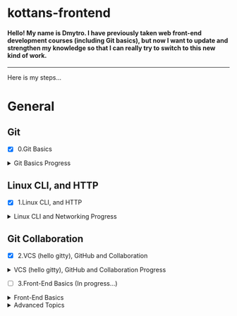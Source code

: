 # kottans-frontend

#### Hello! My name is Dmytro. I have previously taken web front-end development courses (including Git basics), but now I want to update and strengthen my knowledge so that I can really try to switch to this new kind of work.
---
Here is my steps...

# General
  
## Git
 - [x] 0.Git Basics
 
 <details>
  <summary>Git Basics Progress</summary>
   <br>
 
1. I've passed Udacity ["Version Control with Git" course](https://learn.udacity.com/courses/ud123).
Here is a progress:  
  
![This is my progress at Udacity Version Control with Git](/task_git_basics/udacity-course-ud123.png)

I like it and I've learned that when you're learning Git, it's not always good to use just the terminal for better understanding. While taking the Udasity course, I also used the GUI **GitKraken**, which not only provides a terminal for entering commands, but also visualizes the commit tree and file folders very well, which helps a lot in learning as well.
*By the way, I didn't really like the **GitHub Desktop** app, as it seemed to me rather limited in functionality and the visual part of the process demonstration.* :smile:

Plus, I've passed Coursera Git Intro course and here screens of my first two weeks:

<img src="/task_git_basics/Coursera_GitIntro_Week1.png" alt="Coursera Git Intro Week 1" width="800">

<img src="/task_git_basics/Coursera_GitIntro_Week2.png" alt="Coursera Git Intro Week 2" width="800">

2. Here is a progress at learngitbranching.js.org:

![This is my progress at learngitbranching.js.org Basics](/task_git_basics/learngitbranching-main.jpg)
![and learngitbranching.js.org Remote Repositories](/task_git_basics/learngitbranching-remote.jpg)

*As it seems to me, although visually all these colored circles look logical and nice, but the level of understanding of these tutorials for me personally is worse than the classical course, as was in Udasity, where everything is shown by real examples. As I see it, even the official Git documentation comes out clearer than these exercises. I guess I'm a bit of a retard.*:grimacing:

---

</details>
  
## Linux CLI, and HTTP
- [x] 1.Linux CLI, and HTTP

<details>
<summary>Linux CLI and Networking Progress</summary>  
  
1. Linux Survival Guide was pretty interesting and had an nice old-school charm, like in DOS childhood.  

<img src="/task_linux_cli/linuxsurvival_steps.jpg" alt="4 Steps of Linux Survival Guide" width="800">
  
<img src="/task_linux_cli/linuxsurvival.jpg" alt="The final window of LSG" width="800">

2. The HTTP part...
Although in the 2nd part of this article the authors wrote that it was more complicated than the 1st, I found the second part to be much clearer. Maybe because it was more familiar to me than the first one, which was very dry in its description of the request/response messages. I'm going to take a course on Udacity [Networking for Web Developers](https://www.udacity.com/course/networking-for-web-developers--ud256) from the optional materials, where I hope the client-server interaction chain will be described more consistently and with more lively examples.
 
To be able to say where and how I will use the knowledge from this article, I should probably go deeper into the development process itself. The Linux command line is an understandable scenario that is very similar to using the command line for Git. And the HTTP protocol theory will come in handy, as I expect, when we will move on to JS.

</details>

## Git Collaboration
 - [x] 2.VCS (hello gitty), GitHub and Collaboration
<details>
<summary>VCS (hello gitty), GitHub and Collaboration Progress</summary>
  
1. My Coursera Git Intro Weeks 3 & 4 progress:

<img src="/task_git_collaboration/Coursera_GitIntro_Week3.png" alt="Coursera Git Intro Week 3" width="800">

<img src="/task_git_collaboration/Coursera_GitIntro_Week4.png" alt="Coursera Git Intro Week 4" width="800">

2. Here is a progress at advanced parts of the learngitbranching.js.org:

![This is my progress at learngitbranching.js.org Main Advanced](/task_git_collaboration/learngitbranching-main-adv.jpg)
![and learngitbranching.js.org Remote Repositories Advanced](/task_git_collaboration/learngitbranching-remote-adv.jpg)

Even considering that I took all these classes, of course I can't say that everything made perfect sense to me. Even so, it's not so much clear how exactly I can apply it all right now. I'm pretty sure that I can definitely use the git for my project right now and use the basic functions. Commit, make 1-2 branches and merge them, update my local and remote repository. Participate in the public repository a bit. Probably no more than that for now.

This kung-fu with juggling a lot of colored circles (commits), moving them back and forth and etc. I don't dare to do that in a real project right now. Rather, I'm going to try to go in small and incremental steps.

Often, too much functionality gets you stuck. And on these training exercises, there were activities that I have so far had difficulty imagining in real work. Of course, only practice will strengthen my skills and perhaps trigger the need for more complex operations with Git.

</details>

  - [ ] 3.Front-End Basics (In progress...)

<details>
<summary> Front-End Basics</summary> 

- [ ] 3.Intro to HTML & CSS
- [ ] 4.Responsive Web Design
- [ ] 5.HTML & CSS Practice
- [ ] 6.JavaScript Basics
- [ ] 7.Document Object Model 

</details>

<details>
<summary> Advanced Topics</summary> 

- [ ] 8.Building a Tiny JS World (pre-OOP)
- [ ] 9.Object oriented JS 
- [ ] 10.OOP exercise 
- [ ] 11.Offline Web Applications 
- [ ] 12.Memory pair game 
- [ ] 13.Website Performance Optimization 
- [ ] 14.Friends App 

</details>
